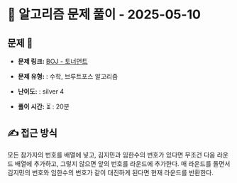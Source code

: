 # 📝 알고리즘 문제 풀이 - 2025-05-10

## 문제 📖

- **문제 링크:** [BOJ - 토너먼트](https://www.acmicpc.net/problem/1057)

- **문제 유형:** : 수학, 브루트포스 알고리즘

- **난이도:** : silver 4

- **풀이 시간:** ⏳ : 20분

## ✍ 접근 방식

모든 참가자의 번호를 배열에 넣고, 김지민과 임한수의 번호가 있다면 무조건 다음 라운드 배열에 추가하고, 그렇지 않으면 앞의 번호를 라운드에 추가한다.
매 라운드를 돌면서 김지민의 번호와 임한수의 번호가 같이 대진하게 된다면 현재 라운드를 반환한다.
